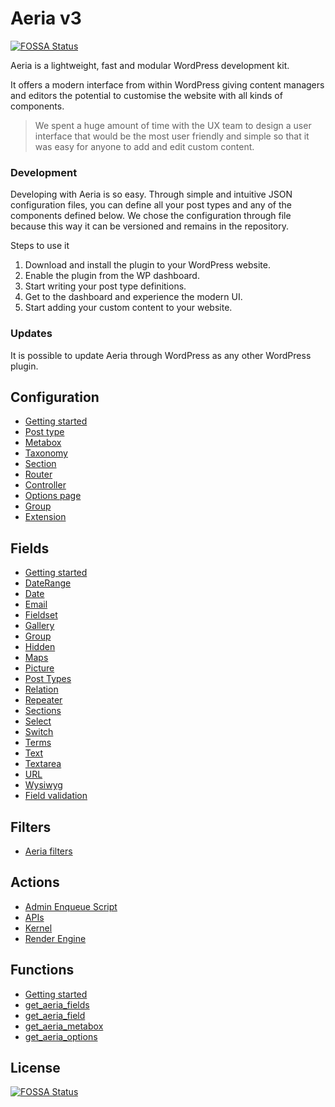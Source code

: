 # Aeria v3
[![FOSSA Status](https://app.fossa.io/api/projects/git%2Bgithub.com%2Fcaffeinalab%2Faeria.svg?type=shield)](https://app.fossa.io/projects/git%2Bgithub.com%2Fcaffeinalab%2Faeria?ref=badge_shield)


Aeria is a lightweight, fast and modular WordPress development kit. 

It offers a modern interface from within WordPress giving content managers and editors the potential to customise the website with all kinds of components. 

> We spent a huge amount of time with the UX team to design a user interface that would be the most user friendly and simple so that it was easy for anyone to add and edit custom content. 

### Development

Developing with Aeria is so easy. Through simple and intuitive JSON configuration files, you can define all your post types and any of the components defined below. We chose the configuration through file because this way it can be versioned and remains in the repository.

Steps to use it

1. Download and install the plugin to your WordPress website.
2. Enable the plugin from the WP dashboard.
3. Start writing your post type definitions.
4. Get to the dashboard and experience the modern UI.
5. Start adding your custom content to your website.


### Updates

It is possible to update Aeria through WordPress as any other WordPress plugin.


## Configuration
* [Getting started](https://github.com/caffeinalab/aeria/wiki/configuration_getting-started)
* [Post type](https://github.com/caffeinalab/aeria/wiki/post-type)
* [Metabox](https://github.com/caffeinalab/aeria/wiki/metabox)
* [Taxonomy](https://github.com/caffeinalab/aeria/wiki/taxonomy)
* [Section](https://github.com/caffeinalab/aeria/wiki/section)
* [Router](https://github.com/caffeinalab/aeria/wiki/route)
* [Controller](https://github.com/caffeinalab/aeria/wiki/controller)
* [Options page](https://github.com/caffeinalab/aeria/wiki/options)
* [Group](https://github.com/caffeinalab/aeria/wiki/group)
* [Extension](https://github.com/caffeinalab/aeria/wiki/extension)

## Fields
* [Getting started](https://github.com/caffeinalab/aeria/wiki/fields_getting-started)
* [DateRange](https://github.com/caffeinalab/aeria/wiki/daterange)
* [Date](https://github.com/caffeinalab/aeria/wiki/date)
* [Email](https://github.com/caffeinalab/aeria/wiki/email)
* [Fieldset](https://github.com/caffeinalab/aeria/wiki/fieldset)
* [Gallery](https://github.com/caffeinalab/aeria/wiki/gallery)
* [Group](https://github.com/caffeinalab/aeria/wiki/group_field)
* [Hidden](https://github.com/caffeinalab/aeria/wiki/hidden)
* [Maps](https://github.com/caffeinalab/aeria/wiki/maps)
* [Picture](https://github.com/caffeinalab/aeria/wiki/picture)
* [Post Types](https://github.com/caffeinalab/aeria/wiki/post_types)
* [Relation](https://github.com/caffeinalab/aeria/wiki/relation)
* [Repeater](https://github.com/caffeinalab/aeria/wiki/repeater)
* [Sections](https://github.com/caffeinalab/aeria/wiki/sections)
* [Select](https://github.com/caffeinalab/aeria/wiki/select)
* [Switch](https://github.com/caffeinalab/aeria/wiki/switch)
* [Terms](https://github.com/caffeinalab/aeria/wiki/terms)
* [Text](https://github.com/caffeinalab/aeria/wiki/text)
* [Textarea](https://github.com/caffeinalab/aeria/wiki/textarea)
* [URL](https://github.com/caffeinalab/aeria/wiki/url)
* [Wysiwyg](https://github.com/caffeinalab/aeria/wiki/wysiwyg)
* [Field validation](https://github.com/caffeinalab/aeria/wiki/validators)

## Filters
* [Aeria filters](https://github.com/caffeinalab/aeria/wiki/filters)

## Actions
* [Admin Enqueue Script](https://github.com/caffeinalab/aeria/wiki/admin-enqueue-script)
* [APIs](https://github.com/caffeinalab/aeria/wiki/APIs)
* [Kernel](https://github.com/caffeinalab/aeria/wiki/kernel)
* [Render Engine](https://github.com/caffeinalab/aeria/wiki/render-engine)

## Functions
* [Getting started](https://github.com/caffeinalab/aeria/wiki/functions_getting-started)
* [get_aeria_fields](https://github.com/caffeinalab/aeria/wiki/get_aeria_fields)
* [get_aeria_field](https://github.com/caffeinalab/aeria/wiki/get_aeria_field)
* [get_aeria_metabox](https://github.com/caffeinalab/aeria/wiki/get_aeria_metabox)
* [get_aeria_options](https://github.com/caffeinalab/aeria/wiki/get_aeria_options)



## License
[![FOSSA Status](https://app.fossa.io/api/projects/git%2Bgithub.com%2Fcaffeinalab%2Faeria.svg?type=large)](https://app.fossa.io/projects/git%2Bgithub.com%2Fcaffeinalab%2Faeria?ref=badge_large)